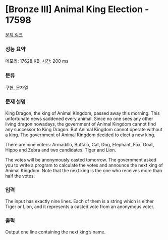 # [Bronze III] Animal King Election - 17598 

[문제 링크](https://www.acmicpc.net/problem/17598) 

### 성능 요약

메모리: 17628 KB, 시간: 200 ms

### 분류

구현, 문자열

### 문제 설명

<p>King Dragon, the king of Animal Kingdom, passed away this morning. This unfortunate news saddened every animal. Since no one sees any other living dragon nowadays, the government of Animal Kingdom cannot find any successor to King Dragon. But Animal Kingdom cannot operate without a king. The government of Animal Kingdom decided to elect a new king.</p>

<p>There are nine voters: Armadillo, Buffalo, Cat, Dog, Elephant, Fox, Goat, Hippo and Zebra and two candidates: Tiger and Lion.</p>

<p>The votes will be anonymously casted tomorrow. The government asked you to write a program to calculate the votes and announce the next king of Animal Kingdom. Note that the next king is the one who receives more than half the votes.</p>

### 입력 

 <p>The input has exactly nine lines. Each of them is a string which is either Tiger or Lion, and it represents a casted vote from an anonymous voter.</p>

### 출력 

 <p>Output one line containing the next king’s name.</p>

